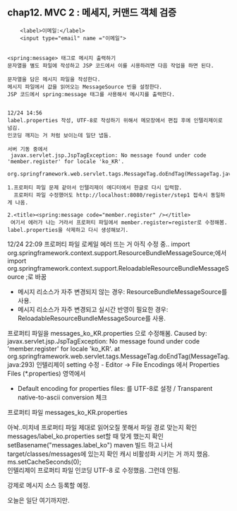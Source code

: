 ## chap12. MVC 2 : 메세지, 커맨드 객체 검증

```
	<label>이메일:</label>
	<input type="email" name ="이메일">
	

<spring:message> 태그로 메시지 출력하기
문자열을 별도 파일에 작성하고 JSP 코드에서 이를 시용하려면 다음 작업을 하면 된다.

문자열을 담은 메시지 파일을 작성한다.
메시지 파일에서 값을 읽어오는 MessageSource 빈을 설정한다.
JSP 코드에서 spring:message 태그를 사용해서 메시지를 출력한다.


12/24 14:56
label.properties 작성, UTF-8로 작성하기 위해서 메모장에서 편집 후에 인텔리제이로 넘김.
인코딩 깨지는 거 처럼 보이는데 일단 냅둠.

서버 기동 중에서 
 javax.servlet.jsp.JspTagException: No message found under code 'member.register' for locale 'ko_KR'.
 org.springframework.web.servlet.tags.MessageTag.doEndTag(MessageTag.java:293) 

1.프로퍼티 파일 문제 같아서 인텔리제이 에디터에서 한글로 다시 입력함.
  프로퍼티 파일 수정했어도 http://localhost:8080/register/step1 접속시 동일하게 나옴.

2.<title><spring:message code="member.register" /></title>
 여기서 에러가 나는 거라서 프로퍼티 파일에서 member.register=register로 수정해봄.
label.properties을 삭제하고 다시 생성해보기.
```


12/24 22:09
프로퍼티 파일 로케일 에러 뜨는 거 아직 수정 중..
import org.springframework.context.support.ResourceBundleMessageSource;에서 
import org.springframework.context.support.ReloadableResourceBundleMessageSource ;로 바꿈
- 메시지 리소스가 자주 변경되지 않는 경우: ResourceBundleMessageSource를 사용.
- 메시지 리소스가 자주 변경되고 실시간 반영이 필요한 경우: ReloadableResourceBundleMessageSource를 사용.

프로퍼티 파일을 messages_ko_KR.properties 으로 수정해봄.
Caused by: javax.servlet.jsp.JspTagException: No message found under code 'member.register' for locale 'ko_KR'.
at org.springframework.web.servlet.tags.MessageTag.doEndTag(MessageTag.java:293)
인텔리제이 setting 수정 -  Editor -> File Encodings 에서 Properties Files (*.properties) 영역에서
- Default encoding for properties files: 를 UTF-8로 설정 /  Transparent native-to-ascii conversion 체크 



프로퍼티 파일 messages_ko_KR.properties 



아놕..미치네
프로퍼티 파일 제대로 읽어오질 못해서 파일 경로 맞는지 확인 messages/label_ko.properties 
set할 때 맞게 했는지 확인 setBasename("messages.label_ko")
maven 빌드 하고 나서 target/classes/messages에 있는지 확인
캐시 비활성화 시키는 거 까지 했음. ms.setCacheSeconds(0);  
인텔리제이 프로퍼티 파일 인코딩 UTF-8 로 수정했음.
그런데 안됨.

강제로 메시지 소스 등록할 예정.

오늘은 일단 여기까지만.

